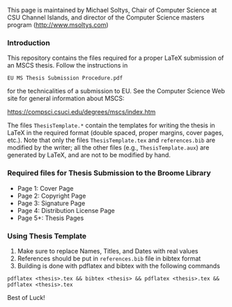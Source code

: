 This page is maintained by Michael Soltys, Chair of Computer Science at
CSU Channel Islands, and director of the Computer Science masters
program (http://www.msoltys.com)

### Introduction

This repository contains the files required for a proper LaTeX
submission of an MSCS thesis. Follow the instructions in
```
EU MS Thesis Submission Procedure.pdf
```
for the technicalities of a submission to EU. See the Computer Science
Web site for general information about MSCS:

https://compsci.csuci.edu/degrees/mscs/index.htm

The files `ThesisTemplate.*` contain the templates for writing the
thesis in LaTeX in the required format (double spaced, proper margins,
cover pages, etc.). Note that only the files `ThesisTemplate.tex` and
`references.bib` are modified by the writer; all the other files
(e.g., `ThesisTemplate.aux`) are generated by LaTeX, and are not to be
modified by hand.

### Required files for Thesis Submission to the Broome Library

- Page 1: Cover Page
- Page 2: Copyright Page
- Page 3: Signature Page
- Page 4: Distribution License Page
- Page 5+: Thesis Pages

### Using Thesis Template

1. Make sure to replace Names, Titles, and Dates with real values
2. References should be put in `references.bib` file in bibtex format
3. Building is done with pdflatex and bibtex with the following commands
```
pdflatex <thesis>.tex && bibtex <thesis> && pdflatex <thesis>.tex && pdflatex <thesis>.tex
```

Best of Luck!
